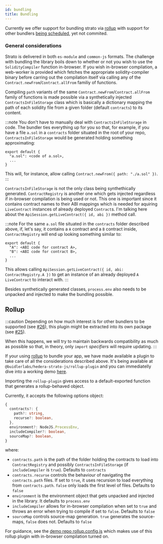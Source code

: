```yaml
---
id: bundling
title: Bundling
---
```


Currently we offer support for bundling strato via [rollup](https://rollupjs.org/) with support for other bundlers [being scheduled](https://github.com/buidler-labs/hedera-strato-js/issues/26), yet not commited.

### General considerations
Strato is delivered in both `es-module` and `common-js` formats. The challenge with bundling the library boils down to whether or not you wish to use the `SolidityCompiler` function in-browser. If you wish in-browser compilation, a web-worker is provided which fetches the appropriate solidity-compiler binary before carring out the compilation itself via calling any of the `Contract.newFrom`/`Contract.allFrom` familiy of functions. 

Compiling `path` variants of the same `Contract.newFrom`/`Contract.allFrom` family of functions is made possible via a synthetically injected `ContractsInFileStorage` class which is basically a dictionary mapping the path of each solidity file from a given folder (default `contracts`) to its content. 

:::note
You don't have to manually deal with `ContractsInFileStorage` in code. The bundler ties everything up for you so that, for example, if you have a file `a.sol` in a `contracts` folder situated in the root of your repo, `ContractsInFileStorage` would be generated holding something approximating: 
```
export default {
  "a.sol": <code of a.sol>,
  ...
}
```

This will, for instance, allow calling `Contract.newFrom({ path: "./a.sol" })`.
:::

`ContractsInFileStorage` is not the only class being synthethically generated. `ContractRegistry` is another one which gets injected regardless if in-browser compilation is being used or not. This one is important since it contains contract names to their ABI mappings which is needed for aquiring `LiveContract` instances of already deployed `Contract`s. I'm talking here about the `ApiSession.getLiveContract({ id, abi })` method call.

:::note
For the same `a.sol` file situated in the `contracts` folder described above, if, let's say, it contains a `A` contract and a `B` contract inside, `ContractRegistry` will end up looking something similar to:
```
export default {
  "A": <ABI code for contract A>,
  "B": <ABI code for contract B>,
  ...
}
```
This allows calling `ApiSession.getLiveContract({ id, abi: ContractRegistry.A })` to get an instance of an already deployed `A` `LiveContract` to interact with.
:::

Besides synthetically generated classes, `process.env` also needs to be unpacked and injected to make the bundling possible.

## Rollup
:::caution
Depending on how much interest is for other bundlers to be supported (see [#26](https://github.com/buidler-labs/hedera-strato-js/issues/26)), this plugin might be extracted into its own package (see [#25](https://github.com/buidler-labs/hedera-strato-js/issues/25)). 

When this happens, we will try to maintain backwards compatibility as much as possible so that, in theory, only `import` _specifiers_ will require updating.
:::

If your using [rollup](https://rollupjs.org/) to bundle your app, we have made available a plugin to take care of all the considerations described above. It's being available at `@buidlerlabs/hedera-strato-js/rollup-plugin` and you can immediatelly dive into a working demo [here](https://github.com/buidler-labs/hsj-rollup-demo).

Importing the `rollup-plugin` gives access to a default-exported function that generates a rollup-behaved object.

Currently, it accepts the following options object:
```ts
{
  contracts?: {
    path?: string,
    recurse?: boolean,
  },
  environment?: NodeJS.ProcessEnv,
  includeCompiler?: boolean,
  sourceMap?: boolean, 
}
```
where:
* `contracts.path` is the path of the folder holding the contracts to load into `ContractRegistry` and possibly `ContractsInFileStorage` (if `includeCompiler` is `true`). Defaults to `contracts`
* `contracts.recurse` controls the behaviour of navigating the `contracts.path` files. If set to `true`, it uses recursion to load everything from `contracts.path`. `false` only loads the first level of files. Defaults to `false`
* `environment` is the environment object that gets unpacked and injected in the library. It defaults to `process.env`
* `includeCompiler` allows for in-browser compilation when set to `true` and throws an error when trying to compile if set to `false`. Defaults to `false`
* `sourceMap` controls source-map generation. `true` generates the source-maps, `false` does not. Defaults to `false`

For guidance, see the [demo repo rollup.config.js](https://github.com/buidler-labs/hsj-rollup-demo/blob/main/rollup.config.js) which makes use of this rollup plugin with in-browser compilation turned on.